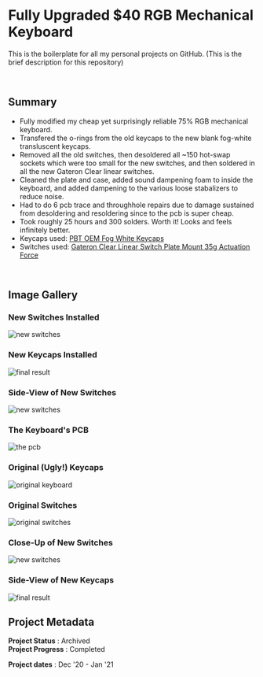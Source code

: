 # Fully Upgraded $40 RGB Mechanical Keyboard
This is the boilerplate for all my personal projects on GitHub. (This is the brief description for this repository)

<br>

## Summary
- Fully modified my cheap yet surprisingly reliable 75% RGB mechanical keyboard.  
- Transfered the o-rings from the old keycaps to the new blank fog-white transluscent keycaps.  
- Removed all the old switches, then desoldered all ~150 hot-swap sockets which were too small for the new switches, and then soldered in all the new Gateron Clear linear switches.  
- Cleaned the plate and case, added sound dampening foam to inside the keyboard, and added dampening to the various loose stabalizers to reduce noise.   
- Had to do 6 pcb trace and throughhole repairs due to damage sustained from desoldering and resoldering since to the pcb is super cheap.  
- Took roughly 25 hours and 300 solders. Worth it! Looks and feels infinitely better.  
- Keycaps used: [PBT OEM Fog White Keycaps](https://kbdfans.com/products/pbt-oem-fog-white-keycaps?variant=34166308995211)
- Switches used: [Gateron Clear Linear Switch Plate Mount 35g Actuation Force](https://www.amazon.com/Switches-Underglow-Compatible-Mechanical-Transparent/dp/B07K8464CR/ref=sr_1_2?dchild=1&keywords=gateron%2Bclear&qid=1614068952&sr=8-2&th=1)

<br>

## Image Gallery

### New Switches Installed 
![new switches](https://github.com/AlecWarren19/modded-keyboard/blob/master/images/switches_closeup.JPG)
<br>

### New Keycaps Installed
![final result](https://github.com/AlecWarren19/modded-keyboard/blob/master/images/new_kb.JPG)
<br>

### Side-View of New Switches
![new switches](https://github.com/AlecWarren19/modded-keyboard/blob/master/images/switches_closeup2.JPG)
<br>

### The Keyboard's PCB
![the pcb](https://github.com/AlecWarren19/modded-keyboard/blob/master/images/pcb.JPG)
<br>

### Original (Ugly!) Keycaps
![original keyboard](https://github.com/AlecWarren19/modded-keyboard/blob/master/images/old_kb.JPG)
<br>

### Original Switches 
![original switches](https://github.com/AlecWarren19/modded-keyboard/blob/master/images/old_switches.JPG)
<br>

### Close-Up of New Switches
![new switches](https://github.com/AlecWarren19/modded-keyboard/blob/master/images/switches_closeup3.JPG)
<br>

### Side-View of New Keycaps
![final result](https://github.com/AlecWarren19/modded-keyboard/blob/master/images/new_kb2.JPG)
<br>

## Project Metadata

**Project Status** : Archived  
**Project Progress** : Completed  

**Project dates** : Dec '20 - Jan '21  
